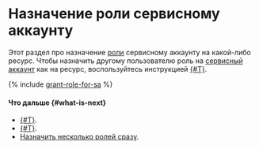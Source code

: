 # Назначение роли сервисному аккаунту

Этот раздел про назначение [роли](../../concepts/access-control/roles.md) сервисному аккаунту на какой-либо ресурс. Чтобы назначить другому пользователю роль на [сервисный аккаунт](../../concepts/users/service-accounts.md) как на ресурс, воспользуйтесь инструкцией [{#T}](set-access-bindings.md).

{% include [grant-role-for-sa](../../../_includes/iam/grant-role-for-sa.md) %}

#### Что дальше {#what-is-next}

* [{#T}](../authentication/manage-access-keys.md#create-access-key).
* [{#T}](set-access-bindings.md).
* [Назначить несколько ролей сразу](../roles/grant.md#multiple-roles).